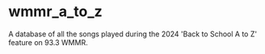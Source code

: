 # wmmr_a_to_z
A database of all the songs played during the 2024 'Back to School A to Z' feature on 93.3 WMMR.
